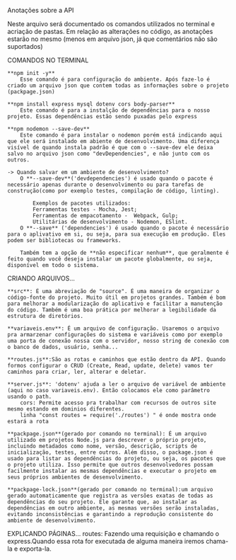 Anotações sobre a API

Neste arquivo será documentado os comandos utilizados no terminal e acriação de pastas. Em relação as alterações no código, as anotações estarão no mesmo (menos em arquivo json, já que comentários não são suportados)


COMANDOS NO TERMINAL

    **npm init -y**
        Esse comando é para configuração do ambiente. Após faze-lo é criado um arquivo json que contem todas as informações sobre o projeto (packpage.json)

    **npm install express mysql dotenv cors body-parser**
        Este comando é para a instalção de dependências para o nosso projeto. Essas dependências estão sendo puxadas pelo express

    **npm nodemon --save-dev**
        Este comando é para instalar o nodemon porém está indicando aqui que ele será instalado em abiente de desenvolvimento. Uma diferença visível de quando instala padrão é que com o --save-dev ele deixa salvo no arquivo json como "devDependencies", e não junto com os outros. 

    -> Quando salvar em um ambiente de desenvolvimento?
        O **--save-dev**('devdependencies') é usado quando o pacote é necessário apenas durante o desenvolvimento ou para tarefas de construção(como por exemplo testes, compilação de código, linting). 

            Exemplos de pacotes utilizados: 
            Ferramentas testes - Mocha, Jest;
            Ferramentas de empacotamento -  Webpack, Gulp;
            Utilitárias de desenvolvimento - Nodemon, ESlint.
        O **--save** ('dependencies') é usado quando o pacote é necessário para o aplivativo em si, ou seja, para sua execução em produção. Eles podem ser bibliotecas ou frameworks.

        Também tem a opção de **não especificar nenhum**, que geralmente é feito quando você deseja instalar um pacote globalmente, ou seja, disponível em todo o sistema.

CRIANDO ARQUIVOS...

    **src**: É uma abreviação de "source". É uma maneira de organizar o código-fonte do projeto. Muito útil em projetos grandes. Também é bom para melhorar a modularização do aplicativo e facilitar a manutenção do código. Também é uma boa prática por melhorar a legibilidade da estrutura de diretórios. 

    **variaveis.env**: É um arquivo de configuração. Usaremos o arquivo pra armarzenar configurações do sistema e variáveis como por exemplo uma porta de conexão nossa com o servidor, nosso string de conexão com o banco de dados, usuário, senha... 

    **routes.js**:São as rotas e caminhos que estão dentro da API. Quando formos configurar o CRUD (Create, Read, update, delete) vamos ter caminhos para criar, ler, alterar e deletar.

    **server.js**: 'dotenv' ajuda a ler o arquivo de variável de ambiente (aqui no caso variaveis.env). Então colocamos ele como parâmetro usando o path.
        cors: Permite acesso pra trabalhar com recursos de outros site mesmo estando em dominios diferentes.
        linha "const routes = require('./routes') " é onde mostra onde estará a rota

    **packpage.json**(gerado por comando no terminal): É um arquivo utilizado em projetos Node.js para descrever o próprio projeto, incluindo metadados como nome, versão, descrição, scripts de inicialização, testes, entre outros. Além disso, o package.json é usado para listar as dependências do projeto, ou seja, os pacotes que o projeto utiliza. Isso permite que outros desenvolvedores possam facilmente instalar as mesmas dependências e executar o projeto em seus próprios ambientes de desenvolvimento.

    **packpage-lock.json**(gerado por comando no terminal):um arquivo gerado automaticamente que registra as versões exatas de todas as dependências do seu projeto. Ele garante que, ao instalar as dependências em outro ambiente, as mesmas versões serão instaladas, evitando inconsistências e garantindo a reprodução consistente do ambiente de desenvolvimento.


EXPLICANDO PÁGINAS...
    routes: Fazendo uma requisição e chamando o express.Quando essa rota for executada de alguma maneira iremos chama-la e exporta-la. 


